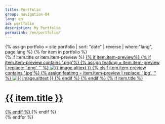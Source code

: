 ```yaml
---
title: Portfolio
group: navigation-04
lang: en
id: portfolio
description: My Portfolio
permalink: /en/portfolio/
---
```

<div class="portfolio-wrapper" id="container">
    {% assign portfolio = site.portfolio | sort: "date" | reverse | where:"lang", page.lang %}
    {% for item in portfolio %}
        <div class="theme-wrapper mix {{ item.category }}">
            {% if item.title or item.item-preview %}
                <a href="{{ item.url | remove: '/index.html' }}">
                    {% if item.item-preview%}
                        {% if item.item-preview contains '.png'%}
                            {% assign featimg = item.item-preview | replace: '.png', '' %}
                            <img src="{{ site.img_dir }}/{{ featimg | append: '-450x450.png' }}" alt="{{ image.alttext }}">
                        {% elsif item.item-preview contains '.jpg'%}
                            {% assign featimg = item.item-preview | replace: '.jpg', '' %}
                            <img src="{{ site.img_dir }}/{{ featimg | append: '-450x450.jpg' }}" alt="{{ image.alttext }}">
                        {% endif %}
                    {% endif %}
                    {% if item.title %}
                        <h1>{{ item.title }}</h1>
                    {% endif %}
                </a>
            {% endif %}
        </div>
    {% endfor %}
</div>
